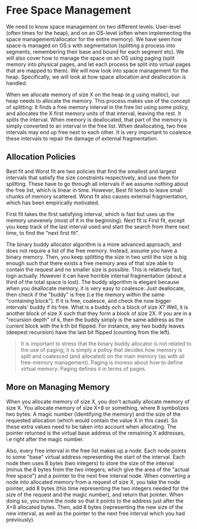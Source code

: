 # Free Space Management
We need to know space management on two different levels: User-level (often times for the heap), and on an OS-level (often 
when implementing the space management/allocator for the entire memory). We have seen how space is managed on OS:s with segmentation (splitting 
a process into segments, remembering their base and bound for each segment etc). We will also cover how to manage the space
on an OS using paging (split memory into physical pages, and let each process be split into virtual pages that are mapped 
to them). We will now look into space management for the heap. Specifically, we will look at how space allocation and deallocation is handled.

When we allocate memory of size X on the heap (e.g using malloc), our heap needs to allocate the memory. This process makes use of 
the concept of splitting: It finds a free memory interval in the free list using some policy, and allocates the X first memory units of that 
interval, leaving the rest. It *splits* the interval. When memory is deallocated, that part of the memory is simply converted to an 
interval in the free list. When deallocating, two free intervals may end up free next to each other. It is very important to 
coalesce these intervals to repair the damage of external fragmentation.

## Allocation Policies
Best fit and Worst fit are two policies that find the smallest and largest intervals that satisfy the size constraints 
respectively, and use them for splitting. These have to go through all intervals if we assume nothing about the free list, 
which is linear in time. However, Best fit tends to leave small chunks of memory scattered. Worst fit also causes external
fragmentation, which has been empirically motivated. 

First fit takes the first satisfying interval, which is fast but uses up the memory unevenely (most of it in the beginning). Next 
fit is First fit, except you keep track of the last interval used and start the search from there next time, to find the "next 
first fit".

The binary buddy allocator algorithm is a more advanced approach, and does not require a list of the free memory. Instead, assume you have a binary memory. Then, you keep splitting the size 
in two until the size is big enough such that there exists a free memory area of that size able to contain the request and 
no smaller size is possible. This is relatively fast, logn actually. However it can have horrible internal fragmentation (about a third of the total space is lost). 
The buddy algorithm is elegant because when you deallocate memory, it is very easy to coalesce: Just deallocate, then check if 
the "buddy" is free (i.e the memory within the same "containing block"). If it is free, coalesce, and check the now bigger intervals' 
buddy if its free. What is a buddy och a block of size X? Well, it is another block of size X such that they form a block of 
size 2X. If you are in a "recursion depth" of k, then the buddy simply is the same address as the current block with the k:th
bit flipped. For instance, any two buddy leaves (deepest recursion) have the last bit flipped (counting from the left).

> It is important to stress that the binary buddy allocator is not related to the use of paging; it is simply a policy that decides how memory is split and coalesced (and allocated) on the main memory (as with all free-memory management). Paging is moreso about how to define virtual memory: Paging defines it in terms of pages.

## More on Managing Memory
When you allocate memory of size X, you don't actually allocate memory of size X. You allocate memory of size X+8 or something, where 8 symbolizes two bytes: A magic number (identifying the memory) and the size of the requested allocation (which would contain the value X in this case). So these extra values need to be taken into account when allocating. The 
pointer returned is the virtual base address of the remaining X addresses, i.e right after the magic number.

Also, every free interval in the free list makes up a node. Each node points to some "base" virtual address representing
the start of the interval. Each node then uses 8 bytes (two integers) to store the size of the interval (minus the 8 bytes 
from the two integers, which give the area of the "actual free space") and a pointer to the next free interval node. When 
converting a node into allocated memory from a request of size X, you take the node pointer, add 8 bytes (this time representing the two integers needed for the size of the request and the magic number), and return that pointer. When doing so, you move the node so that it points to the address just after the X+8 allocated bytes. Then, add 8 bytes (representing 
the new size of the new interval, as well as the pointer to the next free interval which you had previously).
